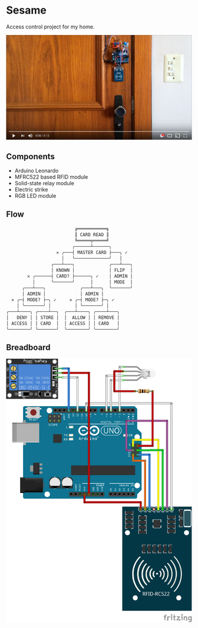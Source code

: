 # Sesame

Access control project for my home.

[![Check it out on YouTube](etc/youtube.png)](https://www.youtube.com/watch?v=wosOB2mCduo)

## Components

* Arduino Leonardo
* MFRC522 based RFID module
* Solid-state relay module
* Electric strike
* RGB LED module

## Flow

```
                          ╔═══════════╗
                          ║ CARD READ ║
                          ╚═════╤═════╝
                         ╭──────┴──────╮
                   ✕ ╭───┤ MASTER CARD ├───╮ ✓
                     │   ╰─────────────╯   │
                 ╭───┴───╮             ╭───┴───╮
                 │ KNOWN │             │ FLIP  │
        ✕ ╭──────┤ CARD? ├──────╮ ✓    │ ADMIN │
          │      ╰───────╯      │      │ MODE  │
      ╭───┴───╮             ╭───┴───╮  ╰───────╯
      │ ADMIN │             │ ADMIN │
  ✕ ╭─┤ MODE? ├─╮ ✓     ✕ ╭─┤ MODE? ├─╮ ✓
    │ ╰───────╯ │         │ ╰───────╯ │
╭───┴────╮ ╭────┴──╮  ╭───┴────╮ ╭────┴───╮
│   DENY │ │ STORE │  │  ALLOW │ │ REMOVE │
│ ACCESS │ │ CARD  │  │ ACCESS │ │ CARD   │
╰────────╯ ╰───────╯  ╰────────╯ ╰────────╯
```

## Breadboard

[![Fritzing circuit](etc/sesame-breadboard.png)](etc/sesame.fzz)
